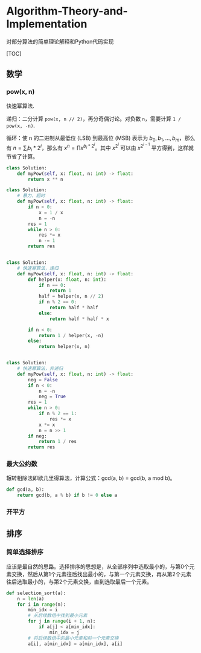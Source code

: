 # Algorithm-Theory-and-Implementation
对部分算法的简单理论解释和Python代码实现

[TOC]

## 数学

### pow(x, n)

快速幂算法.

递归：二分计算 `pow(x, n // 2)`，再分奇偶讨论。对负数 `n`，需要计算 `1 / pow(x, -n)`.

循环：使 n 的二进制从最低位 (LSB) 到最高位 (MSB) 表示为 $b_0,b_1,...,b_m$，那么有 $n=\sum_{i} b_{i} * 2^{i}$，那么有 $x^n = \prod x ^ {b_i * 2 ^ i}$。其中 $x ^ {2 ^ i}$ 可以由 $x ^ {2 ^ {i-1}}$ 平方得到，这样就节省了计算。

```python
class Solution:
    def myPow(self, x: float, n: int) -> float:
        return x ** n

class Solution:
    # 暴力，超时
    def myPow(self, x: float, n: int) -> float:
        if n < 0:
            x = 1 / x
            n = -n
        res = 1
        while n > 0:
            res *= x
            n -= 1
        return res


class Solution:
    # 快速幂算法，递归
    def myPow(self, x: float, n: int) -> float:
        def helper(x: float, n: int):
            if n == 0:
                return 1
            half = helper(x, n // 2)
            if n % 2 == 0:
                return half * half
            else:
                return half * half * x

        if n < 0:
            return 1 / helper(x, -n)
        else:
            return helper(x, n)


class Solution:
    # 快速幂算法，非递归
    def myPow(self, x: float, n: int) -> float:
        neg = False
        if n < 0:
            n = -n
            neg = True
        res = 1
        while n > 0:
            if n % 2 == 1:
                res *= x
            x *= x
            n = n >> 1
        if neg:
            return 1 / res
        return res
```

### 最大公约数

辗转相除法即欧几里得算法，计算公式：gcd(a, b) = gcd(b, a mod b)。

```python
def gcd(a, b):
    return gcd(b, a % b) if b != 0 else a
```

### 开平方



## 排序

### 简单选择排序

应该是最自然的思路。选择排序的思想是，从全部序列中选取最小的，与第0个元素交换，然后从第1个元素往后找出最小的，与第一个元素交换，再从第2个元素往后选取最小的，与第2个元素交换，直到选取最后一个元素。

```python
def selection_sort(a):
    n = len(a)
    for i in range(n):
        min_idx = i
        # 从后续数组中找到最小元素
        for j in range(i + 1, n):
            if a[j] < a[min_idx]:
                min_idx = j
        # 将后续数组中的最小元素和前一个元素交换
        a[i], a[min_idx] = a[min_idx], a[i]
```

